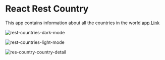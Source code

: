 # React Rest Country
This app contains information about all the countries in the world
[app Link](https://abdoulsdevgit.github.io/react-rest-countries/)

![rest-countries-dark-mode](https://user-images.githubusercontent.com/45056137/143784674-1e1de2f1-dbd6-43a1-9b32-2f278d7158fb.png)

![rest-countries-light-mode](https://user-images.githubusercontent.com/45056137/143784680-4de2c5cc-ef84-4eac-8717-252266898e49.png)

![res-country-country-detail](https://user-images.githubusercontent.com/45056137/143784687-dd491fdf-212f-4c86-b614-a77154956505.png)
